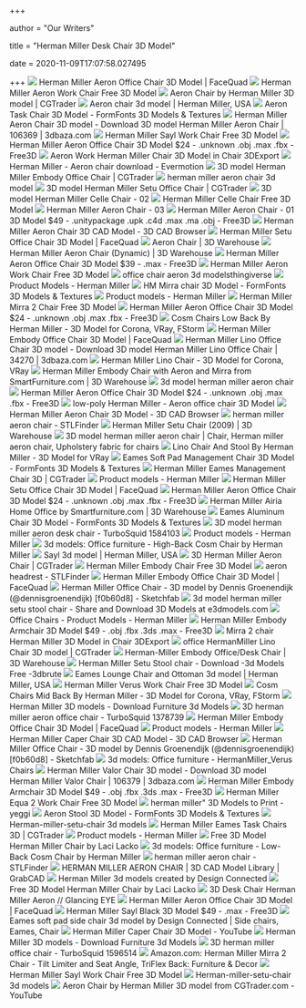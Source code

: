 +++
        
author = "Our Writers"
        
title = "Herman Miller Desk Chair 3D Model"
        
date = 2020-11-09T17:07:58.027495
        
+++
[ ![](http://cdn.shopify.com/s/files/1/2343/6313/products/Herman-Miller-Aeron-Office-Chair-1_1024x1024.jpg?v=1571718501)](http://cdn.shopify.com/s/files/1/2343/6313/products/Herman-Miller-Aeron-Office-Chair-1_1024x1024.jpg?v=1571718501) Herman Miller Aeron Office Chair 3D Model | FaceQuad
[ ![](https://www.renderhub.com/renderhub/herman-miller-aeron-work-chair/herman-miller-aeron-work-chair-01.jpg)](https://www.renderhub.com/renderhub/herman-miller-aeron-work-chair/herman-miller-aeron-work-chair-01.jpg) Herman Miller Aeron Work Chair Free 3D Model
[ ![](https://img-new.cgtrader.com/items/17413/7f286bd536/aeron-chair-by-herman-miller-3d-model-max-obj-fbx.jpg)](https://img-new.cgtrader.com/items/17413/7f286bd536/aeron-chair-by-herman-miller-3d-model-max-obj-fbx.jpg) Aeron Chair by Herman Miller 3D model | CGTrader
[ ![](https://media.designconnected.com/vfs/0f0aa92826c215890a53d7369269a917_1180/17d8a9cec29c7a8a0e2b81728f529438.jpg)](https://media.designconnected.com/vfs/0f0aa92826c215890a53d7369269a917_1180/17d8a9cec29c7a8a0e2b81728f529438.jpg) Aeron chair 3d model | Herman Miller, USA
[ ![](https://www.formfonts.com/files/1/4425/model-aeron-chair-herman-miller_FF_Model_ID4425_1_AeronHMPOSE.jpg)](https://www.formfonts.com/files/1/4425/model-aeron-chair-herman-miller_FF_Model_ID4425_1_AeronHMPOSE.jpg) Aeron Task Chair 3D Model - FormFonts 3D Models & Textures
[ ![](https://static.3dbaza.com/models/106369/bc8ae7e6cbbf46a3ad6a0dc4.jpg)](https://static.3dbaza.com/models/106369/bc8ae7e6cbbf46a3ad6a0dc4.jpg) Herman Miller Aeron Chair 3D model - Download 3D model Herman Miller Aeron  Chair | 106369 | 3dbaza.com
[ ![](https://www.renderhub.com/renderhub/herman-miller-sayl-work-chair/herman-miller-sayl-work-chair-01.jpg)](https://www.renderhub.com/renderhub/herman-miller-sayl-work-chair/herman-miller-sayl-work-chair-01.jpg) Herman Miller Sayl Work Chair Free 3D Model
[ ![](https://preview.free3d.com/img/2014/03/2279380702577296569/tm8v2rqt-900.jpg)](https://preview.free3d.com/img/2014/03/2279380702577296569/tm8v2rqt-900.jpg) Herman Miller Aeron Office Chair 3D Model $24 - .unknown .obj .max .fbx -  Free3D
[ ![](https://netrinoimages.s3.eu-west-2.amazonaws.com/2013/02/14/142144/69381/aeron_work_herman_miller_chair_3d_model_c4d_max_obj_fbx_ma_lwo_3ds_3dm_stl_725081_o.jpg)](https://netrinoimages.s3.eu-west-2.amazonaws.com/2013/02/14/142144/69381/aeron_work_herman_miller_chair_3d_model_c4d_max_obj_fbx_ma_lwo_3ds_3dm_stl_725081_o.jpg) Aeron Work Herman Miller Chair 3D Model in Chair 3DExport
[ ![](https://evermotion.org/files/download_images/herman-miller-aeron-chair_0_252.jpg)](https://evermotion.org/files/download_images/herman-miller-aeron-chair_0_252.jpg) Herman Miller - Aeron chair download - Evermotion
[ ![](https://img-new.cgtrader.com/items/312020/6b0117ecd0/herman-miller-embody-office-chair-3d-model-max-obj-fbx.jpg)](https://img-new.cgtrader.com/items/312020/6b0117ecd0/herman-miller-embody-office-chair-3d-model-max-obj-fbx.jpg) 3D model Herman Miller Embody Office Chair | CGTrader
[ ![](https://static.turbosquid.com/Preview/000242/786/8J/herman-miller-aeron-chair-3d-model_D.jpg)](https://static.turbosquid.com/Preview/000242/786/8J/herman-miller-aeron-chair-3d-model_D.jpg) herman miller aeron chair 3d model
[ ![](https://img1.cgtrader.com/items/312017/778d969dcb/herman-miller-setu-office-chair-3d-model-max-obj-fbx.jpg)](https://img1.cgtrader.com/items/312017/778d969dcb/herman-miller-setu-office-chair-3d-model-max-obj-fbx.jpg) 3D model Herman Miller Setu Office Chair | CGTrader
[ ![](https://www.tornado-studios.com/sites/default/files/styles/slider_full/public/products/1795/reel-360-1/3d-model-herman-miller-celle-chair-02-0000.jpg?itok=bsjdQAq-)](https://www.tornado-studios.com/sites/default/files/styles/slider_full/public/products/1795/reel-360-1/3d-model-herman-miller-celle-chair-02-0000.jpg?itok=bsjdQAq-) 3D model Herman Miller Celle Chair - 02
[ ![](https://www.renderhub.com/renderhub/herman-miller-celle-chair/herman-miller-celle-chair-01.jpg)](https://www.renderhub.com/renderhub/herman-miller-celle-chair/herman-miller-celle-chair-01.jpg) Herman Miller Celle Chair Free 3D Model
[ ![](https://www.tornado-studios.com/sites/default/files/styles/slider_full/public/products/2083/gallery/herman_miller_aeron_chair_03_thumbnail_square_0000.jpg?itok=BRhUs62h)](https://www.tornado-studios.com/sites/default/files/styles/slider_full/public/products/2083/gallery/herman_miller_aeron_chair_03_thumbnail_square_0000.jpg?itok=BRhUs62h) Herman Miller Aeron Chair - 03
[ ![](https://preview.free3d.com/img/2018/03/2206061652393068413/8qyhg2on-900.jpg)](https://preview.free3d.com/img/2018/03/2206061652393068413/8qyhg2on-900.jpg) Herman Miller Aeron Chair - 01 3D Model $49 - .unitypackage .upk .c4d .max  .ma .obj - Free3D
[ ![](https://www.3dcadbrowser.com/th/1/122/122580.jpg)](https://www.3dcadbrowser.com/th/1/122/122580.jpg) Herman Miller Aeron Chair 3D CAD Model - 3D CAD Browser
[ ![](http://cdn.shopify.com/s/files/1/2343/6313/products/Herman-Miller-Setu-Office-Chair-12_1024x1024.jpg?v=1571718501)](http://cdn.shopify.com/s/files/1/2343/6313/products/Herman-Miller-Setu-Office-Chair-12_1024x1024.jpg?v=1571718501) Herman Miller Setu Office Chair 3D Model | FaceQuad
[ ![](https://3dwarehouse.sketchup.com/warehouse/v1.0/publiccontent/30c5ba96-f83d-46a3-83e6-16742e1d7676)](https://3dwarehouse.sketchup.com/warehouse/v1.0/publiccontent/30c5ba96-f83d-46a3-83e6-16742e1d7676) Aeron Chair | 3D Warehouse
[ ![](https://3dwarehouse.sketchup.com/warehouse/v1.0/publiccontent/9b75d18d-32b1-457f-bd64-b69793fd5f9f)](https://3dwarehouse.sketchup.com/warehouse/v1.0/publiccontent/9b75d18d-32b1-457f-bd64-b69793fd5f9f) Herman Miller Aeron Chair (Dynamic) | 3D Warehouse
[ ![](https://preview.free3d.com/img/2017/01/2174874984592180802/3i2axl2h-900.jpg)](https://preview.free3d.com/img/2017/01/2174874984592180802/3i2axl2h-900.jpg) Herman Miller Aeron Office Chair 3D Model $39 - .max - Free3D
[ ![](https://www.renderhub.com/renderhub/herman-miller-aeron-work-chair/herman-miller-aeron-work-chair-02.jpg)](https://www.renderhub.com/renderhub/herman-miller-aeron-work-chair/herman-miller-aeron-work-chair-02.jpg) Herman Miller Aeron Work Chair Free 3D Model
[ ![](https://storage.googleapis.com/3d_model_images/815/8155977/aeron-chair-by-herman-miller-3d-model-l2DHnJPS_200.jpg)](https://storage.googleapis.com/3d_model_images/815/8155977/aeron-chair-by-herman-miller-3d-model-l2DHnJPS_200.jpg)  office chair aeron 3d modelsthingiverse
[ ![](https://www.hermanmiller.com/content/dam/hmicom/app_assets/product_models/v/verus_chairs/verus_chair_suspension_back_height_adjustable_arms/HMI_Verus_Chair_Suspension_Back_Height_Adjustable_Arms_mdl_c.jpg.rendition.480.360.jpg)](https://www.hermanmiller.com/content/dam/hmicom/app_assets/product_models/v/verus_chairs/verus_chair_suspension_back_height_adjustable_arms/HMI_Verus_Chair_Suspension_Back_Height_Adjustable_Arms_mdl_c.jpg.rendition.480.360.jpg) Product Models - Herman Miller
[ ![](https://www.formfonts.com/files/1/16387/mirra-office-chair-from-herman-miller_FF_Model_ID16387_1_tn01.jpg)](https://www.formfonts.com/files/1/16387/mirra-office-chair-from-herman-miller_FF_Model_ID16387_1_tn01.jpg) HM Mirra chair 3D Model - FormFonts 3D Models & Textures
[ ![](https://www.hermanmiller.com/content/dam/hmicom/app_assets/product_models/s/special_gaming_edition_aeron_chair/HMI_Special_Gaming_Edition_Aeron_Chair_mdl_c.jpg)](https://www.hermanmiller.com/content/dam/hmicom/app_assets/product_models/s/special_gaming_edition_aeron_chair/HMI_Special_Gaming_Edition_Aeron_Chair_mdl_c.jpg) Product models - Herman Miller
[ ![](https://www.renderhub.com/renderhub/herman-miller-mirra-2-chair/herman-miller-mirra-2-chair-01.jpg)](https://www.renderhub.com/renderhub/herman-miller-mirra-2-chair/herman-miller-mirra-2-chair-01.jpg) Herman Miller Mirra 2 Chair Free 3D Model
[ ![](https://preview.free3d.com/img/2014/03/2279380702577296569/6p86jolu-900.jpg)](https://preview.free3d.com/img/2014/03/2279380702577296569/6p86jolu-900.jpg) Herman Miller Aeron Office Chair 3D Model $24 - .unknown .obj .max .fbx -  Free3D
[ ![](https://cgmood.com/storage/previews/11-2018/1146/1146-2.jpeg)](https://cgmood.com/storage/previews/11-2018/1146/1146-2.jpeg) Cosm Chairs Low Back By Herman Miller - 3D Model for Corona, VRay, FStorm
[ ![](https://cdn.shopify.com/s/files/1/2343/6313/products/Herman-Miller-Embody-Office-Chair-7_1024x1024.jpg?v=1571718504)](https://cdn.shopify.com/s/files/1/2343/6313/products/Herman-Miller-Embody-Office-Chair-7_1024x1024.jpg?v=1571718504) Herman Miller Embody Office Chair 3D Model | FaceQuad
[ ![](https://static.3dbaza.com/models/34270/3fa56f4cefca425b97f094fb.jpg)](https://static.3dbaza.com/models/34270/3fa56f4cefca425b97f094fb.jpg) Herman Miller Lino Office Chair 3D model - Download 3D model Herman Miller  Lino Office Chair | 34270 | 3dbaza.com
[ ![](https://cgmood.com/storage/previews/03-2019/2410/2410-4432.jpeg)](https://cgmood.com/storage/previews/03-2019/2410/2410-4432.jpeg) Herman Miller Lino Chair - 3D Model for Corona, VRay
[ ![](https://3dwarehouse.sketchup.com/warehouse/v1.0/publiccontent/9d9dddd0-25f5-4520-8095-74db7a8cd247)](https://3dwarehouse.sketchup.com/warehouse/v1.0/publiccontent/9d9dddd0-25f5-4520-8095-74db7a8cd247) Herman Miller Embody Chair with Aeron and Mirra from SmartFurniture.com | 3D  Warehouse
[ ![](https://static.turbosquid.com/Preview/000302/554/XQ/3d-model-herman-miller-aeron-chair_D.jpg)](https://static.turbosquid.com/Preview/000302/554/XQ/3d-model-herman-miller-aeron-chair_D.jpg) 3d model herman miller aeron chair
[ ![](https://preview.free3d.com/img/2014/03/2279380702577296569/75nrmlgi-900.jpg)](https://preview.free3d.com/img/2014/03/2279380702577296569/75nrmlgi-900.jpg) Herman Miller Aeron Office Chair 3D Model $24 - .unknown .obj .max .fbx -  Free3D
[ ![](https://img1.cgtrader.com/items/2530331/ecfdc1bafc/herman-miller-aeron-office-chair-3d-model-3d-model-low-poly-max-obj-3ds-fbx-ma-skp.jpg)](https://img1.cgtrader.com/items/2530331/ecfdc1bafc/herman-miller-aeron-office-chair-3d-model-3d-model-low-poly-max-obj-3ds-fbx-ma-skp.jpg) low-poly Herman Miller - Aeron office chair 3D Model
[ ![](https://www.3dcadbrowser.com/th/1/36/36021.jpg)](https://www.3dcadbrowser.com/th/1/36/36021.jpg) Herman Miller Aeron Chair 3D Model - 3D CAD Browser
[ ![](https://storage.googleapis.com/stlfinder/101/herman-miller-aeron-headrest-free-3d-print-model-T1R8eV3o_200.jpg)](https://storage.googleapis.com/stlfinder/101/herman-miller-aeron-headrest-free-3d-print-model-T1R8eV3o_200.jpg) herman miller aeron chair - STLFinder
[ ![](https://3dwarehouse.sketchup.com/warehouse/v1.0/publiccontent/4e16766a-c394-48de-bf49-49fcd22aeb83)](https://3dwarehouse.sketchup.com/warehouse/v1.0/publiccontent/4e16766a-c394-48de-bf49-49fcd22aeb83) Herman Miller Setu Chair (2009) | 3D Warehouse
[ ![](https://i.pinimg.com/originals/87/4f/76/874f7684cb84fee972b5ded337156829.jpg)](https://i.pinimg.com/originals/87/4f/76/874f7684cb84fee972b5ded337156829.jpg) 3D model herman miller aeron chair | Chair, Herman miller aeron chair,  Upholstery fabric for chairs
[ ![](https://cgmood.com/storage/previews/02-2020/14739/14739-30659.jpg)](https://cgmood.com/storage/previews/02-2020/14739/14739-30659.jpg) Lino Chair And Stool By Herman Miller - 3D Model for VRay
[ ![](https://www.formfonts.com/files/1/2366/eames-softpad-management-chair-herman-miller-without-casters_EAMESManagementSoftPad2.jpg)](https://www.formfonts.com/files/1/2366/eames-softpad-management-chair-herman-miller-without-casters_EAMESManagementSoftPad2.jpg) Eames Soft Pad Management Chair 3D Model - FormFonts 3D Models & Textures
[ ![](https://img-new.cgtrader.com/items/313663/c2d8db0ae4/herman-miller-eames-management-chair-3d-model.jpg)](https://img-new.cgtrader.com/items/313663/c2d8db0ae4/herman-miller-eames-management-chair-3d-model.jpg) Herman Miller Eames Management Chair 3D | CGTrader
[ ![](https://www.hermanmiller.com/content/dam/hmicom/app_assets/product_models/e/eames_soft_pad_chairs/eames_soft_pad_chair_executive/HMI_Eames_Soft_Pad_Chair_Executive_mdl_c.jpg)](https://www.hermanmiller.com/content/dam/hmicom/app_assets/product_models/e/eames_soft_pad_chairs/eames_soft_pad_chair_executive/HMI_Eames_Soft_Pad_Chair_Executive_mdl_c.jpg) Product models - Herman Miller
[ ![](https://cdn.shopify.com/s/files/1/2343/6313/products/Herman-Miller-Setu-Office-Chair-10_1024x1024.jpg?v=1571718501)](https://cdn.shopify.com/s/files/1/2343/6313/products/Herman-Miller-Setu-Office-Chair-10_1024x1024.jpg?v=1571718501) Herman Miller Setu Office Chair 3D Model | FaceQuad
[ ![](https://preview.free3d.com/img/2014/03/2279380702577296569/uba2u2xc-900.jpg)](https://preview.free3d.com/img/2014/03/2279380702577296569/uba2u2xc-900.jpg) Herman Miller Aeron Office Chair 3D Model $24 - .unknown .obj .max .fbx -  Free3D
[ ![](https://3dwarehouse.sketchup.com/warehouse/v1.0/publiccontent/3d9b77e3-13a1-4334-8f00-a7e5c7476440)](https://3dwarehouse.sketchup.com/warehouse/v1.0/publiccontent/3d9b77e3-13a1-4334-8f00-a7e5c7476440) Herman Miller Airia Home Office by Smartfurniture.com | 3D Warehouse
[ ![](https://www.formfonts.com/files/1/2365/eames-aluminum-chair-with-casters-herman-miller-management_ManagementChairEAMES2.jpg)](https://www.formfonts.com/files/1/2365/eames-aluminum-chair-with-casters-herman-miller-management_ManagementChairEAMES2.jpg) Eames Aluminum Chair 3D Model - FormFonts 3D Models & Textures
[ ![](https://static.turbosquid.com/Preview/2020/06/30__09_37_13/HermanMillerAeron1.jpg56D6A598-FAAB-4C66-96B9-5CC0EA487FC1Large.jpg)](https://static.turbosquid.com/Preview/2020/06/30__09_37_13/HermanMillerAeron1.jpg56D6A598-FAAB-4C66-96B9-5CC0EA487FC1Large.jpg) 3D model herman miller aeron desk chair - TurboSquid 1584103
[ ![](https://www.hermanmiller.com/content/dam/hmicom/app_assets/product_models/s/special_gaming_edition_sayl_chair/HMI_Special_Gaming_Edition_Sayl_Chair_mdl_c.jpg)](https://www.hermanmiller.com/content/dam/hmicom/app_assets/product_models/s/special_gaming_edition_sayl_chair/HMI_Special_Gaming_Edition_Sayl_Chair_mdl_c.jpg) Product models - Herman Miller
[ ![](https://b4.3ddd.ru/media/cache/tuk_model_custom_filter_en/model_images/0000/0000/2658/2658543.5e0b6d921e1c9.jpeg)](https://b4.3ddd.ru/media/cache/tuk_model_custom_filter_en/model_images/0000/0000/2658/2658543.5e0b6d921e1c9.jpeg) 3d models: Office furniture - High-Back Cosm Chair by Herman Miller
[ ![](https://media.designconnected.com/vfs/d32c143278c44684871f6b8bd1a89cba_1491/4269f7b87bfc559c070dc19e4643f35b.jpg)](https://media.designconnected.com/vfs/d32c143278c44684871f6b8bd1a89cba_1491/4269f7b87bfc559c070dc19e4643f35b.jpg) Sayl 3d model | Herman Miller, USA
[ ![](https://img-new.cgtrader.com/items/1998976/260133f5fa/herman-miller-aeron-chair-3d-model-rigged-max-bip-obj-mtl-3ds-fbx-dae-mat.jpg)](https://img-new.cgtrader.com/items/1998976/260133f5fa/herman-miller-aeron-chair-3d-model-rigged-max-bip-obj-mtl-3ds-fbx-dae-mat.jpg) 3D Herman Miller Aeron Chair | CGTrader
[ ![](https://www.renderhub.com/renderhub/herman-miller-embody-chair/herman-miller-embody-chair-01.jpg)](https://www.renderhub.com/renderhub/herman-miller-embody-chair/herman-miller-embody-chair-01.jpg) Herman Miller Embody Chair Free 3D Model
[ ![](https://storage.googleapis.com/3d_model_images/183/1830542/herman-miller-aeron-headrest-3d-model-DYkZN85bu_200.jpg)](https://storage.googleapis.com/3d_model_images/183/1830542/herman-miller-aeron-headrest-3d-model-DYkZN85bu_200.jpg) aeron headrest - STLFinder
[ ![](http://cdn.shopify.com/s/files/1/2343/6313/products/Herman-Miller-Embody-Office-Chair-3_1024x1024.jpg?v=1571718504)](http://cdn.shopify.com/s/files/1/2343/6313/products/Herman-Miller-Embody-Office-Chair-3_1024x1024.jpg?v=1571718504) Herman Miller Embody Office Chair 3D Model | FaceQuad
[ ![](https://media.sketchfab.com/models/f0b60d8c6dc0444ca9429b128d78f012/thumbnails/65276744fa544cd682322ffbac55d322/34627e1b06dc4689ad93b4e431ebd325.jpeg)](https://media.sketchfab.com/models/f0b60d8c6dc0444ca9429b128d78f012/thumbnails/65276744fa544cd682322ffbac55d322/34627e1b06dc4689ad93b4e431ebd325.jpeg) Herman Miller Office Chair - 3D model by Dennis Groenendijk  (@dennisgroenendijk) [f0b60d8] - Sketchfab
[ ![](http://www.e3dmodels.com/wp-content/3dmodels/furniture/3d-model-herman-miller-setu-stool-chair-715634.jpg)](http://www.e3dmodels.com/wp-content/3dmodels/furniture/3d-model-herman-miller-setu-stool-chair-715634.jpg) 3d model herman miller setu stool chair - Share and Download 3D Models at  e3dmodels.com
[ ![](https://www.hermanmiller.com/content/dam/hmicom/app_assets/product_models/v/verus_chairs/verus_chair_polymer_back_fixed_arms/HMI_Verus_Chair_Polymer_Back_Fixed_Arms_mdl_c.jpg)](https://www.hermanmiller.com/content/dam/hmicom/app_assets/product_models/v/verus_chairs/verus_chair_polymer_back_fixed_arms/HMI_Verus_Chair_Polymer_Back_Fixed_Arms_mdl_c.jpg) Office Chairs - Product Models - Herman Miller
[ ![](https://preview.free3d.com/img/2013/11/2188239076543432362/u1c1o3m2-900.jpg)](https://preview.free3d.com/img/2013/11/2188239076543432362/u1c1o3m2-900.jpg) Herman Miller Embody Armchair 3D Model $49 - .obj .fbx .3ds .max - Free3D
[ ![](https://netrinoimages.s3.eu-west-2.amazonaws.com/2009/12/11/21309/214873/mirra_2_chair_herman_miller_3d_model_c4d_max_obj_fbx_ma_lwo_3ds_3dm_stl_2264035_o.jpg)](https://netrinoimages.s3.eu-west-2.amazonaws.com/2009/12/11/21309/214873/mirra_2_chair_herman_miller_3d_model_c4d_max_obj_fbx_ma_lwo_3ds_3dm_stl_2264035_o.jpg) Mirra 2 chair Herman Miller 3D Model in Chair 3DExport
[ ![](https://img1.cgtrader.com/items/1926685/422172159a/hermanmiller-lino-chair-3d-model-max-obj-mtl.jpg)](https://img1.cgtrader.com/items/1926685/422172159a/hermanmiller-lino-chair-3d-model-max-obj-mtl.jpg) office HermanMiller Lino Chair 3D model | CGTrader
[ ![](https://3dwarehouse.sketchup.com/warehouse/v1.0/publiccontent/2309ab3e-e7a5-4ef1-90b6-8789c2ab5811)](https://3dwarehouse.sketchup.com/warehouse/v1.0/publiccontent/2309ab3e-e7a5-4ef1-90b6-8789c2ab5811) Herman-Miller Embody Office/Desk Chair | 3D Warehouse
[ ![](https://3dbrute.com/wp-content/uploads/2019/04/herman-miller-setu-stool.jpg)](https://3dbrute.com/wp-content/uploads/2019/04/herman-miller-setu-stool.jpg) Herman Miller Setu Stool chair - Download -3d Models Free -3dbrute
[ ![](https://media.designconnected.com/vfs/4901c7a7be36d69edcf0404f85f639b4_1143/1659613263b877ebd7be1a6f49bc66c4.jpg)](https://media.designconnected.com/vfs/4901c7a7be36d69edcf0404f85f639b4_1143/1659613263b877ebd7be1a6f49bc66c4.jpg) Eames Lounge Chair and Ottoman 3d model | Herman Miller, USA
[ ![](https://www.renderhub.com/renderhub/herman-miller-verus-work-chair/herman-miller-verus-work-chair-01.jpg)](https://www.renderhub.com/renderhub/herman-miller-verus-work-chair/herman-miller-verus-work-chair-01.jpg) Herman Miller Verus Work Chair Free 3D Model
[ ![](https://cgmood.com/storage/previews/11-2018/1149/1149-2.jpeg)](https://cgmood.com/storage/previews/11-2018/1149/1149-2.jpeg) Cosm Chairs Mid Back By Herman Miller - 3D Model for Corona, VRay, FStorm
[ ![](https://www.3dfurniture.net/media/catalog/product/cache/1/small_image/9df78eab33525d08d6e5fb8d27136e95/e/a/eames_executive_office_chair1.jpg)](https://www.3dfurniture.net/media/catalog/product/cache/1/small_image/9df78eab33525d08d6e5fb8d27136e95/e/a/eames_executive_office_chair1.jpg) Herman Miller 3D models - Download Furniture 3d Models
[ ![](https://static.turbosquid.com/Preview/2019/02/16__10_02_31/HM_Aeron_05.jpg996A8BCB-81B5-4B98-B36D-855D5F2E2CBCLarge.jpg)](https://static.turbosquid.com/Preview/2019/02/16__10_02_31/HM_Aeron_05.jpg996A8BCB-81B5-4B98-B36D-855D5F2E2CBCLarge.jpg) 3D herman miller aeron office chair - TurboSquid 1378739
[ ![](https://cdn.shopify.com/s/files/1/2343/6313/products/Herman-Miller-Embody-Office-Chair-13_1024x1024.jpg?v=1571718504)](https://cdn.shopify.com/s/files/1/2343/6313/products/Herman-Miller-Embody-Office-Chair-13_1024x1024.jpg?v=1571718504) Herman Miller Embody Office Chair 3D Model | FaceQuad
[ ![](https://www.hermanmiller.com/content/dam/hmicom/app_assets/product_models/s/setu_chair/setu_chair_5_star_base_ribbon_arms/HMI_Setu_Chair_5_Star_Base_Ribbon_Arms_mdl_c.jpg)](https://www.hermanmiller.com/content/dam/hmicom/app_assets/product_models/s/setu_chair/setu_chair_5_star_base_ribbon_arms/HMI_Setu_Chair_5_Star_Base_Ribbon_Arms_mdl_c.jpg) Product models - Herman Miller
[ ![](https://www.3dcadbrowser.com/th/1/122/122582.jpg)](https://www.3dcadbrowser.com/th/1/122/122582.jpg) Herman Miller Caper Chair 3D CAD Model - 3D CAD Browser
[ ![](https://media.sketchfab.com/models/f0b60d8c6dc0444ca9429b128d78f012/fallbacks/7183c1330a8c45348cb28e0a1ef234e2/140023a88ae44a5482d21aaacbbc287b.jpeg)](https://media.sketchfab.com/models/f0b60d8c6dc0444ca9429b128d78f012/fallbacks/7183c1330a8c45348cb28e0a1ef234e2/140023a88ae44a5482d21aaacbbc287b.jpeg) Herman Miller Office Chair - 3D model by Dennis Groenendijk  (@dennisgroenendijk) [f0b60d8] - Sketchfab
[ ![](https://b4.3ddd.ru/media/cache/tuk_model_custom_filter_en/model_images/0000/0000/2388/2388195.5c89289b6babd.jpeg)](https://b4.3ddd.ru/media/cache/tuk_model_custom_filter_en/model_images/0000/0000/2388/2388195.5c89289b6babd.jpeg) 3d models: Office furniture - HermanMiller_Verus Chairs
[ ![](https://static.3dbaza.com/models/106379/16cb8c0508cb44b6bc6f5e58.jpg)](https://static.3dbaza.com/models/106379/16cb8c0508cb44b6bc6f5e58.jpg) Herman Miller Valor Chair 3D model - Download 3D model Herman Miller Valor  Chair | 106379 | 3dbaza.com
[ ![](https://preview.free3d.com/img/2013/11/2188239076543432362/cka6la3q-900.jpg)](https://preview.free3d.com/img/2013/11/2188239076543432362/cka6la3q-900.jpg) Herman Miller Embody Armchair 3D Model $49 - .obj .fbx .3ds .max - Free3D
[ ![](https://www.renderhub.com/renderhub/herman-miller-equa-2-work-chair/herman-miller-equa-2-work-chair-01.jpg)](https://www.renderhub.com/renderhub/herman-miller-equa-2-work-chair/herman-miller-equa-2-work-chair-01.jpg) Herman Miller Equa 2 Work Chair Free 3D Model
[ ![](https://img1.yeggi.com/images_q/2918396/stl-file-herman-miller-aeron-headrest-%E3-)](https://img1.yeggi.com/images_q/2918396/stl-file-herman-miller-aeron-headrest-%E3-) herman miller" 3D Models to Print - yeggi
[ ![](https://www.formfonts.com/files/1/12119/aeron-work-stool-herman-miller-ergonomic-comfort-finetune_FF_Model_ID12119_1_AeronStool29POSE.jpg)](https://www.formfonts.com/files/1/12119/aeron-work-stool-herman-miller-ergonomic-comfort-finetune_FF_Model_ID12119_1_AeronStool29POSE.jpg) Aeron Stool 3D Model - FormFonts 3D Models & Textures
[ ![](https://previews.3dmdb.com/4ca29cf77a3b3425d142017eeef22efa.jpg)](https://previews.3dmdb.com/4ca29cf77a3b3425d142017eeef22efa.jpg) Herman-miller-setu-chair 3d models
[ ![](https://img2.cgtrader.com/items/1951408/782df0cdc2/herman-miller-eames-task-chairs-3d-model-max-obj-mtl.jpg)](https://img2.cgtrader.com/items/1951408/782df0cdc2/herman-miller-eames-task-chairs-3d-model-max-obj-mtl.jpg) Herman Miller Eames Task Chairs 3D | CGTrader
[ ![](https://www.hermanmiller.com/content/dam/hmicom/app_assets/product_models/m/mirra_2_chairs/mirra_2_chair_suspension_back_adjustable_arms/HMI_Mirra_2_Chair_Suspension_Back_Adjustable_Arms_mdl_c.jpg.rendition.480.360.jpg)](https://www.hermanmiller.com/content/dam/hmicom/app_assets/product_models/m/mirra_2_chairs/mirra_2_chair_suspension_back_adjustable_arms/HMI_Mirra_2_Chair_Suspension_Back_Adjustable_Arms_mdl_c.jpg.rendition.480.360.jpg) Product models - Herman Miller
[ ![](https://cgtips.org/wp-content/uploads/2019/11/Free-3D-Model-Herman-Miller-Chair-by-Laci-Lacko-1.jpg)](https://cgtips.org/wp-content/uploads/2019/11/Free-3D-Model-Herman-Miller-Chair-by-Laci-Lacko-1.jpg) Free 3D Model Herman Miller Chair by Laci Lacko
[ ![](https://b4.3ddd.ru/media/cache/tuk_model_custom_filter_en/model_images/0000/0000/2658/2658526.5e0b6556d950e.jpeg)](https://b4.3ddd.ru/media/cache/tuk_model_custom_filter_en/model_images/0000/0000/2658/2658526.5e0b6556d950e.jpeg) 3d models: Office furniture - Low-Back Cosm Chair by Herman Miller
[ ![](https://storage.googleapis.com/stlfinder/74/herman-miller-setu-chair-max-2010-2011-3d-model-1Y5UbWZk_200.jpg)](https://storage.googleapis.com/stlfinder/74/herman-miller-setu-chair-max-2010-2011-3d-model-1Y5UbWZk_200.jpg) herman miller aeron chair - STLFinder
[ ![](https://d2t1xqejof9utc.cloudfront.net/screenshots/pics/99b7eeffb861a89e23f3bcd8e614e1c9/large.jpg)](https://d2t1xqejof9utc.cloudfront.net/screenshots/pics/99b7eeffb861a89e23f3bcd8e614e1c9/large.jpg) HERMAN MILLER AERON CHAIR | 3D CAD Model Library | GrabCAD
[ ![](https://media.designconnected.com/vfs/d32c143278c44684871f6b8bd1a89cba_1491/5ad23724cafee99f48803dd143424136.jpg)](https://media.designconnected.com/vfs/d32c143278c44684871f6b8bd1a89cba_1491/5ad23724cafee99f48803dd143424136.jpg) Herman Miller 3d models created by Design Connected
[ ![](https://cgtips.org/wp-content/uploads/2019/11/Free-3D-Model-Herman-Miller-Chair-by-Laci-Lacko-2.jpg)](https://cgtips.org/wp-content/uploads/2019/11/Free-3D-Model-Herman-Miller-Chair-by-Laci-Lacko-2.jpg) Free 3D Model Herman Miller Chair by Laci Lacko
[ ![](https://glancingeye.com/wp-content/uploads/2018/11/HOFCCc0001.jpg)](https://glancingeye.com/wp-content/uploads/2018/11/HOFCCc0001.jpg) 3D Desk Chair Herman Miller Aeron // Glancing EYE
[ ![](https://cdn.shopify.com/s/files/1/2343/6313/products/Herman-Miller-Aeron-Office-Chair-8_1024x1024.jpg?v=1571718501)](https://cdn.shopify.com/s/files/1/2343/6313/products/Herman-Miller-Aeron-Office-Chair-8_1024x1024.jpg?v=1571718501) Herman Miller Aeron Office Chair 3D Model | FaceQuad
[ ![](https://preview.free3d.com/img/2013/07/1821850496890046190/1jz06opf-900.jpg)](https://preview.free3d.com/img/2013/07/1821850496890046190/1jz06opf-900.jpg) Herman Miller Sayl Black 3D Model $49 - .max - Free3D
[ ![](https://i.pinimg.com/originals/3d/95/2b/3d952be91f83f03fd879395c36b9ebf0.jpg)](https://i.pinimg.com/originals/3d/95/2b/3d952be91f83f03fd879395c36b9ebf0.jpg) Eames soft pad side chair 3d model by Design Connected | Side chairs, Eames,  Chair
[ ![](https://i.ytimg.com/vi/3fNpWug0u2U/maxresdefault.jpg)](https://i.ytimg.com/vi/3fNpWug0u2U/maxresdefault.jpg) Herman Miller Caper Chair 3D Model - YouTube
[ ![](https://www.3dfurniture.net/media/catalog/product/cache/1/small_image/9df78eab33525d08d6e5fb8d27136e95/h/e/herman_miller_embody_chair1.jpg)](https://www.3dfurniture.net/media/catalog/product/cache/1/small_image/9df78eab33525d08d6e5fb8d27136e95/h/e/herman_miller_embody_chair1.jpg) Herman Miller 3D models - Download Furniture 3d Models
[ ![](https://static.turbosquid.com/Preview/2020/07/25__13_02_55/HermanMiller_Aeron_01.jpg6CD54094-9454-44D5-80AB-36CAEEA7D735Large.jpg)](https://static.turbosquid.com/Preview/2020/07/25__13_02_55/HermanMiller_Aeron_01.jpg6CD54094-9454-44D5-80AB-36CAEEA7D735Large.jpg) 3D herman miller office chair - TurboSquid 1596514
[ ![](https://images-na.ssl-images-amazon.com/images/I/71UzX5xBnML._AC_SL1500_.jpg)](https://images-na.ssl-images-amazon.com/images/I/71UzX5xBnML._AC_SL1500_.jpg) Amazon.com: Herman Miller Mirra 2 Chair - Tilt Limiter and Seat Angle,  TriFlex Back: Furniture & Decor
[ ![](https://www.renderhub.com/renderhub/herman-miller-sayl-work-chair/herman-miller-sayl-work-chair-06.jpg)](https://www.renderhub.com/renderhub/herman-miller-sayl-work-chair/herman-miller-sayl-work-chair-06.jpg) Herman Miller Sayl Work Chair Free 3D Model
[ ![](https://previews.3dmdb.com/preview_2_175822_Cam_1.RGB_color.0000_preview.jpgeb3760d5-aa30-4ed0-9928-4b29b0_hNs0mab.jpg)](https://previews.3dmdb.com/preview_2_175822_Cam_1.RGB_color.0000_preview.jpgeb3760d5-aa30-4ed0-9928-4b29b0_hNs0mab.jpg) Herman-miller-setu-chair 3d models
[ ![](https://i.ytimg.com/vi/4JcTqfoBUNI/maxresdefault.jpg)](https://i.ytimg.com/vi/4JcTqfoBUNI/maxresdefault.jpg) Aeron Chair by Herman Miller 3D model from CGTrader.com - YouTube
